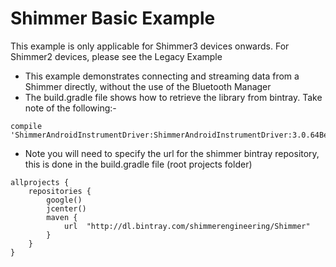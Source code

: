 # Shimmer Basic Example
This example is only applicable for Shimmer3 devices onwards. For Shimmer2 devices, please see the Legacy Example

- This example demonstrates connecting and streaming data from a Shimmer directly, without the use of the Bluetooth Manager
- The build.gradle file shows how to retrieve the library from bintray. Take note of the following:-

```
compile 'ShimmerAndroidInstrumentDriver:ShimmerAndroidInstrumentDriver:3.0.64Beta'
```

- Note you will need to specify the url for the shimmer bintray repository, this is done in the build.gradle file (root projects folder)
```
allprojects {
    repositories {
        google()
        jcenter()
        maven {
            url  "http://dl.bintray.com/shimmerengineering/Shimmer"
        }
    }
}
```